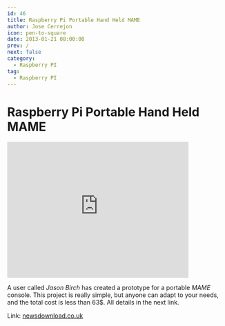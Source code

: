```yaml
---
id: 46
title: Raspberry Pi Portable Hand Held MAME
author: Jose Cerrejon
icon: pen-to-square
date: 2013-01-21 08:00:00
prev: /
next: false
category:
  - Raspberry PI
tag:
  - Raspberry PI
---
```


# Raspberry Pi Portable Hand Held MAME

<iframe width="420" height="315" src="http://www.youtube.com/embed/zHf1zekGfaE" frameborder="0" allowfullscreen></iframe>

A user called *Jason Birch* has created a prototype for a portable *MAME* console. This project is really simple, but anyone can adapt to your needs, and the total cost is less than 63$. All details in the next link.

Link: [newsdownload.co.uk](http://www.newsdownload.co.uk/pages/RPiMameHandHeld.html)